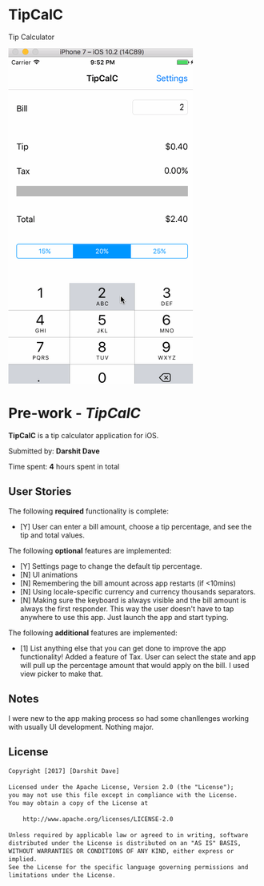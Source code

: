 # TipCalC
Tip Calculator

![alt tag](TipCalCDemoV1.1.gif)

# Pre-work - *TipCalC*

**TipCalC** is a tip calculator application for iOS.

Submitted by: **Darshit Dave**

Time spent: **4** hours spent in total

## User Stories

The following **required** functionality is complete:

* [Y] User can enter a bill amount, choose a tip percentage, and see the tip and total values.

The following **optional** features are implemented:
* [Y] Settings page to change the default tip percentage.
* [N] UI animations
* [N] Remembering the bill amount across app restarts (if <10mins)
* [N] Using locale-specific currency and currency thousands separators.
* [N] Making sure the keyboard is always visible and the bill amount is always the first responder. This way the user doesn't have to tap anywhere to use this app. Just launch the app and start typing.

The following **additional** features are implemented:

- [1] List anything else that you can get done to improve the app functionality!
Added a feature of Tax. User can select the state and app will pull up the percentage amount that would apply on the bill. I used view picker to make that.

## Notes

I were new to the app making process so had some chanllenges working with usually UI development. Nothing major.

## License

    Copyright [2017] [Darshit Dave]

    Licensed under the Apache License, Version 2.0 (the "License");
    you may not use this file except in compliance with the License.
    You may obtain a copy of the License at

        http://www.apache.org/licenses/LICENSE-2.0

    Unless required by applicable law or agreed to in writing, software
    distributed under the License is distributed on an "AS IS" BASIS,
    WITHOUT WARRANTIES OR CONDITIONS OF ANY KIND, either express or implied.
    See the License for the specific language governing permissions and
    limitations under the License.

